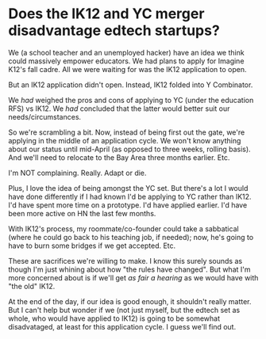 # Does the IK12 and YC merger disadvantage edtech startups?

We (a school teacher and an unemployed hacker) have an idea we think could massively empower educators. We had plans to apply for Imagine K12&#x27;s fall cadre. All we were waiting for was the IK12 application to open.<p>But an IK12 application didn&#x27;t open. Instead, IK12 folded into Y Combinator.<p>We <i>had</i> weighed the pros and cons of applying to YC (under the education RFS) vs IK12.
We <i>had</i> concluded that the latter would better suit our needs&#x2F;circumstances.<p>So we&#x27;re scrambling a bit.
Now, instead of being first out the gate, we&#x27;re applying in the middle of an application cycle. We won&#x27;t know anything about our status until mid-April (as opposed to three weeks, rolling basis). And we&#x27;ll need to relocate to the Bay Area three months earlier. Etc.<p>I&#x27;m NOT complaining. Really. Adapt or die.<p>Plus, I love the idea of being amongst the YC set. But there&#x27;s a lot I would have done differently if I had known I&#x27;d be applying to YC rather than IK12. I&#x27;d have spent more time on a prototype. I&#x27;d have applied earlier. I&#x27;d have been more active on HN the last few months.<p>With IK12&#x27;s process, my roommate&#x2F;co-founder could take a sabbatical (where he could go back to his teaching job, if needed); now, he&#x27;s going to have to burn some bridges if we get accepted. Etc.<p>These are sacrifices we&#x27;re willing to make. I know this surely sounds as though I&#x27;m just whining about how &quot;the rules have changed&quot;. But what I&#x27;m more concerned about is if we&#x27;ll get <i>as fair a hearing</i> as we would have with &quot;the old&quot; IK12.<p>At the end of the day, if our idea is good enough, it shouldn&#x27;t really matter. But I can&#x27;t help but wonder if we (not just myself, but the edtech set as whole, who would have applied to IK12) is going to be somewhat disadvataged, at least for this application cycle. I guess we&#x27;ll find out.
